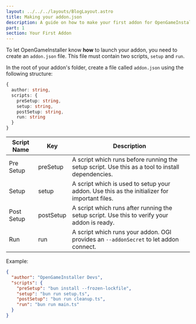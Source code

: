 ```yaml
---
layout: ../../../layouts/BlogLayout.astro
title: Making your addon.json
description: A guide on how to make your first addon for OpenGameInstaller.
part: 1
section: Your First Addon
---
```


To let OpenGameInstaller know **how** to launch your addon, you need to create an `addon.json` file. This file must contain two scripts, `setup` and `run`.

In the root of your addon's folder, create a file called `addon.json` using the following structure:

```ts
{
  author: string,
  scripts: {
    preSetup: string,
    setup: string,
    postSetup: string,
    run: string
  }
}
```

| Script Name | Key       | Description                                                                                      |
| ----------- | --------- | ------------------------------------------------------------------------------------------------ |
| Pre Setup   | preSetup  | A script which runs before running the setup script. Use this as a tool to install dependencies. |
| Setup       | setup     | A script which is used to setup your addon. Use this as the initializer for important files.     |
| Post Setup  | postSetup | A script which runs after running the setup script. Use this to verify your addon is ready.      |
| Run         | run       | A script which runs your addon. OGI provides an `--addonSecret` to let addon connect.            |

Example:

```json
{
  "author": "OpenGameInstaller Devs",
  "scripts": {
    "preSetup": "bun install --frozen-lockfile",
    "setup": "bun run setup.ts",
    "postSetup": "bun run cleanup.ts",
    "run": "bun run main.ts"
  }
}
```

